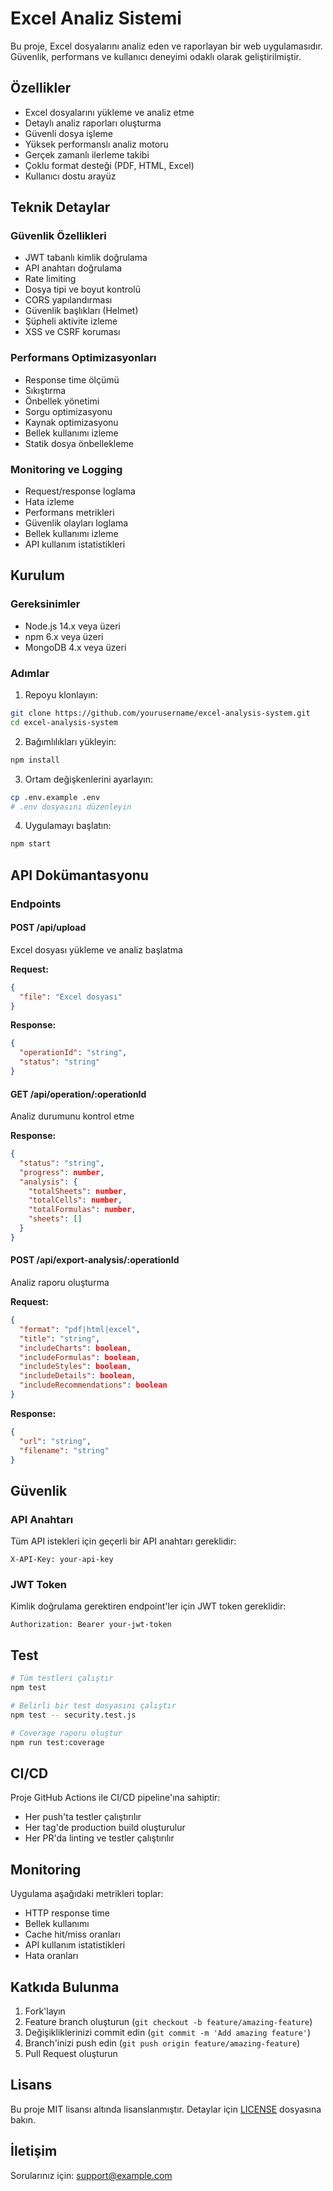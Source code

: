 # Excel Analiz Sistemi

Bu proje, Excel dosyalarını analiz eden ve raporlayan bir web uygulamasıdır. Güvenlik, performans ve kullanıcı deneyimi odaklı olarak geliştirilmiştir.

## Özellikler

- Excel dosyalarını yükleme ve analiz etme
- Detaylı analiz raporları oluşturma
- Güvenli dosya işleme
- Yüksek performanslı analiz motoru
- Gerçek zamanlı ilerleme takibi
- Çoklu format desteği (PDF, HTML, Excel)
- Kullanıcı dostu arayüz

## Teknik Detaylar

### Güvenlik Özellikleri

- JWT tabanlı kimlik doğrulama
- API anahtarı doğrulama
- Rate limiting
- Dosya tipi ve boyut kontrolü
- CORS yapılandırması
- Güvenlik başlıkları (Helmet)
- Şüpheli aktivite izleme
- XSS ve CSRF koruması

### Performans Optimizasyonları

- Response time ölçümü
- Sıkıştırma
- Önbellek yönetimi
- Sorgu optimizasyonu
- Kaynak optimizasyonu
- Bellek kullanımı izleme
- Statik dosya önbellekleme

### Monitoring ve Logging

- Request/response loglama
- Hata izleme
- Performans metrikleri
- Güvenlik olayları loglama
- Bellek kullanımı izleme
- API kullanım istatistikleri

## Kurulum

### Gereksinimler

- Node.js 14.x veya üzeri
- npm 6.x veya üzeri
- MongoDB 4.x veya üzeri

### Adımlar

1. Repoyu klonlayın:
```bash
git clone https://github.com/yourusername/excel-analysis-system.git
cd excel-analysis-system
```

2. Bağımlılıkları yükleyin:
```bash
npm install
```

3. Ortam değişkenlerini ayarlayın:
```bash
cp .env.example .env
# .env dosyasını düzenleyin
```

4. Uygulamayı başlatın:
```bash
npm start
```

## API Dokümantasyonu

### Endpoints

#### POST /api/upload
Excel dosyası yükleme ve analiz başlatma

**Request:**
```json
{
  "file": "Excel dosyası"
}
```

**Response:**
```json
{
  "operationId": "string",
  "status": "string"
}
```

#### GET /api/operation/:operationId
Analiz durumunu kontrol etme

**Response:**
```json
{
  "status": "string",
  "progress": number,
  "analysis": {
    "totalSheets": number,
    "totalCells": number,
    "totalFormulas": number,
    "sheets": []
  }
}
```

#### POST /api/export-analysis/:operationId
Analiz raporu oluşturma

**Request:**
```json
{
  "format": "pdf|html|excel",
  "title": "string",
  "includeCharts": boolean,
  "includeFormulas": boolean,
  "includeStyles": boolean,
  "includeDetails": boolean,
  "includeRecommendations": boolean
}
```

**Response:**
```json
{
  "url": "string",
  "filename": "string"
}
```

## Güvenlik

### API Anahtarı
Tüm API istekleri için geçerli bir API anahtarı gereklidir:
```
X-API-Key: your-api-key
```

### JWT Token
Kimlik doğrulama gerektiren endpoint'ler için JWT token gereklidir:
```
Authorization: Bearer your-jwt-token
```

## Test

```bash
# Tüm testleri çalıştır
npm test

# Belirli bir test dosyasını çalıştır
npm test -- security.test.js

# Coverage raporu oluştur
npm run test:coverage
```

## CI/CD

Proje GitHub Actions ile CI/CD pipeline'ına sahiptir:

- Her push'ta testler çalıştırılır
- Her tag'de production build oluşturulur
- Her PR'da linting ve testler çalıştırılır

## Monitoring

Uygulama aşağıdaki metrikleri toplar:

- HTTP response time
- Bellek kullanımı
- Cache hit/miss oranları
- API kullanım istatistikleri
- Hata oranları

## Katkıda Bulunma

1. Fork'layın
2. Feature branch oluşturun (`git checkout -b feature/amazing-feature`)
3. Değişikliklerinizi commit edin (`git commit -m 'Add amazing feature'`)
4. Branch'inizi push edin (`git push origin feature/amazing-feature`)
5. Pull Request oluşturun

## Lisans

Bu proje MIT lisansı altında lisanslanmıştır. Detaylar için [LICENSE](LICENSE) dosyasına bakın.

## İletişim

Sorularınız için: support@example.com